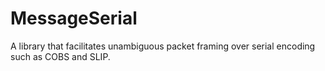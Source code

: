 # MessageSerial
A library that facilitates unambiguous packet framing over serial encoding such as COBS and SLIP.
